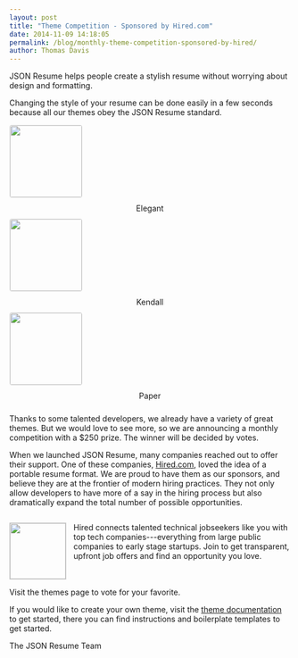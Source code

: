 ```yaml
---
layout: post
title: "Theme Competition - Sponsored by Hired.com"
date: 2014-11-09 14:18:05
permalink: /blog/monthly-theme-competition-sponsored-by-hired/
author: Thomas Davis
---
```


JSON Resume helps people create a stylish resume without worrying about design and formatting.

Changing the style of your resume can be done easily in a few seconds because all our themes obey the JSON Resume standard.


<div class="row">
  <div class="col-sm-4 col-md-4">
    <div class="theme">
      <div class="row">
        <div class="col-sm-12 col-xs-6">
          <a href="https://themes.jsonresume.org/theme/elegant">
            <img style="border: 1px solid #ebebeb; border-radius: 4px; height: 129px;" src="/img/themes/elegant.jpeg">
          </a>
        </div>
        <div class="col-sm-12 col-xs-6 meta">
          <div class="name" style="text-align: center; padding: 10px;">Elegant</div>
        </div>
      </div>
    </div>
  </div>
  <div class="col-sm-4 col-md-4">
    <div class="theme">
      <div class="row">
        <div class="col-sm-12 col-xs-6">
          <a href="https://themes.jsonresume.org/theme/kendall">
            <img style="border: 1px solid #ebebeb; border-radius: 4px; height: 129px;" src="/img/themes/kendall.jpeg">
          </a>
        </div>
        <div class="col-sm-12 col-xs-6 meta">
          <div class="name" style="text-align: center; padding: 10px;">Kendall</div>
        </div>
      </div>
    </div>
  </div>
  <div class="col-sm-4 col-md-4">
    <div class="theme">
      <div class="row">
        <div class="col-sm-12 col-xs-6">
          <a href="https://themes.jsonresume.org/theme/paper">
            <img style="border: 1px solid #ebebeb; border-radius: 4px; height: 129px;" src="/img/themes/paper.jpeg">
          </a>
        </div>
        <div class="col-sm-12 col-xs-6 meta">
          <div class="name" style="text-align: center; padding: 10px;">Paper</div>
        </div>
      </div>
    </div>
  </div>
</div>

Thanks to some talented developers, we already have a variety of great themes. But we would love to see more, so we are announcing a monthly competition with a $250 prize. The winner will be decided by votes.

When we launched JSON Resume, many companies reached out to offer their support. One of these companies, <a href="https://hired.com/?utm_source=sponsor&utm_medium=jsonresume">Hired.com</a>, loved the idea of a portable resume format. We are proud to have them as our sponsors, and believe they are at the frontier of modern hiring practices. They not only allow developers to have more of a say in the hiring process but also dramatically expand the total number of possible opportunities.

<div class="well" style="display: table-cell; vertical-align: middle;">

<a href="https://hired.com/?utm_source=sponsor&utm_medium=jsonresume" target="_blank" style="float: left; width: 100px; margin-right: 15px;"><img style=" width: 100px; margin-right: 15px; border: 1px solid #ccc;" src="https://dmrxx81gnj0ct.cloudfront.net/assets/hired-square-b21c3bb015f0de89a42ecdbb8f2a994a.png" /></a>

Hired connects talented technical jobseekers like you with top tech companies---everything from large public companies to early stage startups. Join to get transparent, upfront job offers and find an opportunity you love.

<div style="clear: both;"></div>

</div>

Visit the themes page to vote for your favorite.

If you would like to create your own theme, visit the <a target="_blank" href="https://github.com/jsonresume/theme-manager">theme documentation</a> to get started, there you can find instructions and boilerplate templates to get started.

The JSON Resume Team
